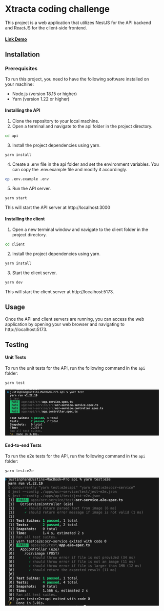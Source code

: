 # Xtracta coding challenge

This project is a web application that utilizes NestJS for the API backend and ReactJS for the client-side frontend.

#### [Link Demo](https://www.loom.com/share/6b57f52a740243cfa7fb797e5f789fd1)

## Installation

### Prerequisites

To run this project, you need to have the following software installed on your machine:

- Node.js (version 18.15 or higher)
- Yarn (version 1.22 or higher)

#### Installing the API

1. Clone the repository to your local machine.
2. Open a terminal and navigate to the api folder in the project directory.

```bash
cd api
```

3. Install the project dependencies using yarn.

```bash
yarn install
```

4. Create a .env file in the api folder and set the environment variables. You can copy the .env.example file and modify it accordingly.

```bash
cp .env.example .env
```

5. Run the API server.

```bash
yarn start
```

This will start the API server at http://localhost:3000

#### Installing the client

1. Open a new terminal window and navigate to the client folder in the project directory.

```bash
cd client
```

2. Install the project dependencies using yarn.

```bash
yarn install
```

3. Start the client server.

```bash
yarn dev
```

This will start the client server at http://localhost:5173.

## Usage

Once the API and client servers are running, you can access the web application by opening your web browser and navigating to http://localhost:5173.

## Testing

#### Unit Tests

To run the unit tests for the API, run the following command in the `api` folder:

```bash
yarn test
```

![](./docs/unit-test.png)

#### End-to-end Tests

To run the e2e tests for the API, run the following command in the `api` folder:

```bash
yarn test:e2e
```

![](./docs/e2e-test.png)
